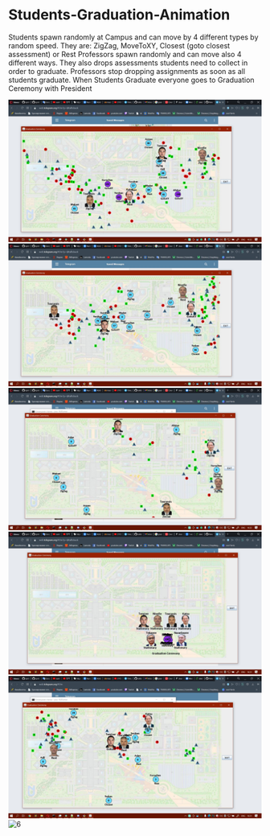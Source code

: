 # Students-Graduation-Animation

Students spawn randomly at Campus and can move by 4 different types by random speed. They are: ZigZag, MoveToXY, Closest (goto closest assessment) or Rest
Professors spawn randomly and can move also 4 different ways. They also drops assessments students need to collect in order to graduate.
Professors stop dropping assignments as soon as all students graduate.
When Students Graduate everyone goes to Graduation Ceremony with President



![1](ceremony1.jpg?raw=true "d1")
![2](ceremony2.jpg?raw=true "d1")
![3](ceremony3.jpg?raw=true "d1")
![4](ceremony4.jpg?raw=true "d1")
![5](ceremony5.jpg?raw=true "d1")
![6](ceremony6.jpg?raw=true "d1")
